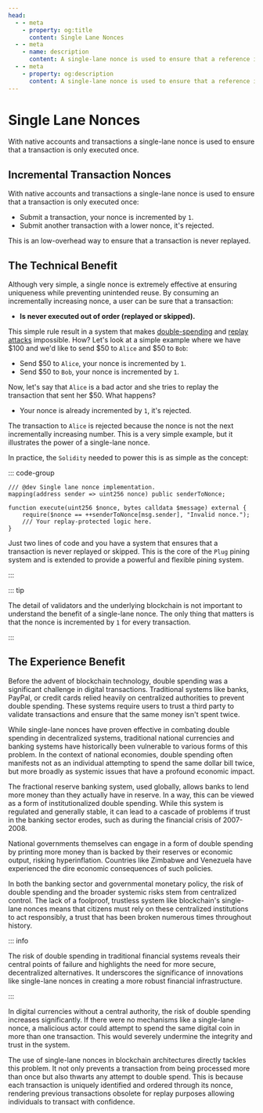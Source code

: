 ```yaml
---
head:
  - - meta
    - property: og:title
      content: Single Lane Nonces
  - - meta
    - name: description
      content: A single-lane nonce is used to ensure that a reference is only seen once.
  - - meta
    - property: og:description
      content: A single-lane nonce is used to ensure that a reference is only seen once.
---
```


# Single Lane Nonces

With native accounts and transactions a single-lane nonce is used to ensure that a transaction is only executed once.

## Incremental Transaction Nonces

With native accounts and transactions a single-lane nonce is used to ensure that a transaction is only executed once:

- Submit a transaction, your nonce is incremented by `1`.
- Submit another transaction with a lower nonce, it's rejected.

This is an low-overhead way to ensure that a transaction is never replayed.

## The Technical Benefit

Although very simple, a single nonce is extremely effective at ensuring uniqueness while preventing unintended reuse. By consuming an incrementally increasing nonce, a user can be sure that a transaction:

- **Is never executed out of order (replayed or skipped).**

This simple rule result in a system that makes [double-spending](https://en.wikipedia.org/wiki/Double-spending) and [replay attacks](https://en.wikipedia.org/wiki/Replay_attack) impossible. How? Let's look at a simple example where we have $100 and we'd like to send $50 to `Alice` and $50 to `Bob`:

- Send $50 to `Alice`, your nonce is incremented by `1`.
- Send $50 to `Bob`, your nonce is incremented by `1`.

Now, let's say that `Alice` is a bad actor and she tries to replay the transaction that sent her $50. What happens?

- Your nonce is already incremented by `1`, it's rejected.

The transaction to `Alice` is rejected because the nonce is not the next incrementally increasing number. This is a very simple example, but it illustrates the power of a single-lane nonce.

In practice, the `Solidity` needed to power this is as simple as the concept:

::: code-group

```solidity 2,5 [Nonces.sol]
/// @dev Single lane nonce implementation.
mapping(address sender => uint256 nonce) public senderToNonce;

function execute(uint256 $nonce, bytes calldata $message) external {
    require($nonce == ++senderToNonce[msg.sender], "Invalid nonce.");
    /// Your replay-protected logic here.
}
```

Just two lines of code and you have a system that ensures that a transaction is never replayed or skipped. This is the core of the `Plug` pining system and is extended to provide a powerful and flexible pining system.

:::

::: tip

The detail of validators and the underlying blockchain is not important to understand the benefit of a single-lane nonce. The only thing that matters is that the nonce is incremented by `1` for every transaction.

:::

## The Experience Benefit

Before the advent of blockchain technology, double spending was a significant challenge in digital transactions. Traditional systems like banks, PayPal, or credit cards relied heavily on centralized authorities to prevent double spending. These systems require users to trust a third party to validate transactions and ensure that the same money isn't spent twice.

While single-lane nonces have proven effective in combating double spending in decentralized systems, traditional national currencies and banking systems have historically been vulnerable to various forms of this problem. In the context of national economies, double spending often manifests not as an individual attempting to spend the same dollar bill twice, but more broadly as systemic issues that have a profound economic impact.

The fractional reserve banking system, used globally, allows banks to lend more money than they actually have in reserve. In a way, this can be viewed as a form of institutionalized double spending. While this system is regulated and generally stable, it can lead to a cascade of problems if trust in the banking sector erodes, such as during the financial crisis of 2007-2008.

National governments themselves can engage in a form of double spending by printing more money than is backed by their reserves or economic output, risking hyperinflation. Countries like Zimbabwe and Venezuela have experienced the dire economic consequences of such policies.

In both the banking sector and governmental monetary policy, the risk of double spending and the broader systemic risks stem from centralized control. The lack of a foolproof, trustless system like blockchain's single-lane nonces means that citizens must rely on these centralized institutions to act responsibly, a trust that has been broken numerous times throughout history.

::: info

The risk of double spending in traditional financial systems reveals their central points of failure and highlights the need for more secure, decentralized alternatives. It underscores the significance of innovations like single-lane nonces in creating a more robust financial infrastructure.

:::

In digital currencies without a central authority, the risk of double spending increases significantly. If there were no mechanisms like a single-lane nonce, a malicious actor could attempt to spend the same digital coin in more than one transaction. This would severely undermine the integrity and trust in the system.

The use of single-lane nonces in blockchain architectures directly tackles this problem. It not only prevents a transaction from being processed more than once but also thwarts any attempt to double spend. This is because each transaction is uniquely identified and ordered through its nonce, rendering previous transactions obsolete for replay purposes allowing individuals to transact with confidence.
